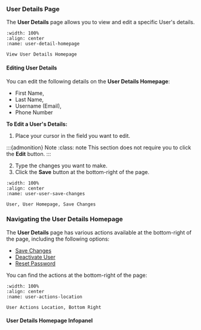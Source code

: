 


### User Details Page

The **User Details** page allows you to view and edit a specific User's details. 



```{figure} ../../_static/solo_app/User/User-Detail/user-detail-homepage.jpeg
:width: 100%
:align: center
:name: user-detail-homepage

View User Details Homepage
```


#### Editing User Details


You can edit the following details on the **User Details Homepage**:

- First Name, 
- Last Name,
- Username (Email),
- Phone Number

**To Edit a User's Details:**

1. Place your cursor in the field you want to edit.

:::{admonition} Note
:class: note
This section does not require you to click the **Edit** button.
:::

2. Type the changes you want to make.
3. Click the **Save** button at the bottom-right of the page. 


```{figure} ../../_static/solo_app/User/Users/user-user-save-changes.jpeg
:width: 100%
:align: center
:name: user-user-save-changes

User, User Homepage, Save Changes
```



### Navigating the User Details Homepage

The **User Details** page has various actions available at the bottom-right of the page, including the following options:

- [Save Changes](#save-changes)
- [Deactivate User](#deactivate-button)
- [Reset Password](#reset-password)


You can find the actions at the bottom-right of the page:


```{figure} ../../_static/solo_app/User/User-Detail/user-actions-location.jpeg
:width: 100%
:align: center
:name: user-actions-location

User Actions Location, Bottom Right
```


#### User Details Homepage Infopanel

